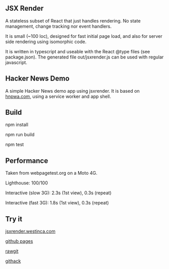 JSX Render
----------
A stateless subset of React that just handles rendering.
No state management, change tracking nor event handlers.

It is small (~100 loc), designed for fast initial page load,
and also for server side rendering using isomorphic code.

It is written in typescript and useable with the React @type files
(see package.json).
The generated file out/jsxrender.js can be used with regular javascript.

Hacker News Demo
----------------
A simple Hacker News demo app using jsxrender.
It is based on [hnpwa.com](https://hnpwa.com), using a service worker and app shell.

Build
-----
npm install

npm run build

npm test

Performance
-----------
Taken from webpagetest.org on a Moto 4G.

Lighthouse: 100/100

Interactive (slow 3G): 2.3s (1st view), 0.3s (repeat)

Interactive (fast 3G): 1.8s (1st view), 0.3s (repeat)

Try it
------
[jsxrender.westinca.com](https://jsxrender.westinca.com/public/)

[github pages](https://martyntebby.github.io/jsxrender/public/)

[rawgit](https://cdn.rawgit.com/martyntebby/jsxrender/0.9.3/public/)

[githack](https://rawcdn.githack.com/martyntebby/jsxrender/0.9.3/public/)
